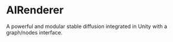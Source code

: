 # AIRenderer
A powerful and modular stable diffusion integrated in Unity with a graph/nodes interface.
